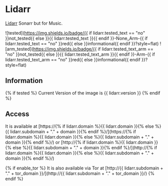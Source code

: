 # Lidarr

[Lidarr](https://lidarr.audio/) Sonarr but for Music.

![tested](https://img.shields.io/badge/{{ if lidarr.tested_text == "no" }}not_tested{{ else }}{{ lidarr.tested_text }}{{ endif }}-None_Arm-{{ if lidarr.tested_text == "no" }}red{{ else }}informational{{ endif }}?style=flat)
![arm_tested](https://img.shields.io/badge/{{ if lidarr.tested_text_arm == "no" }}not_tested{{ else }}{{ lidarr.tested_text_arm }}{{ endif }}-Arm-{{ if lidarr.tested_text_arm == "no" }}red{{ else }}informational{{ endif }}?style=flat)

## Information

{% if tested %}
Current Version of the image is {{ lidarr.version }}
{% endif %}

## Access

It is available at [https://{% if lidarr.domain %}{{ lidarr.domain }}{% else %}{{ lidarr.subdomain + "." + domain }}{% endif %}/](https://{% if lidarr.domain %}{{ lidarr.domain }}{% else %}{{ lidarr.subdomain + "." + domain }}{% endif %}/) or [http://{% if lidarr.domain %}{{ lidarr.domain }}{% else %}{{ lidarr.subdomain + "." + domain }}{% endif %}/](http://{% if lidarr.domain %}{{ lidarr.domain }}{% else %}{{ lidarr.subdomain + "." + domain }}{% endif %}/)

{% if enable_tor %}
It is also available via Tor at [http://{{ lidarr.subdomain + "." + tor_domain }}/](http://{{ lidarr.subdomain + "." + tor_domain }}/)
{% endif %}
